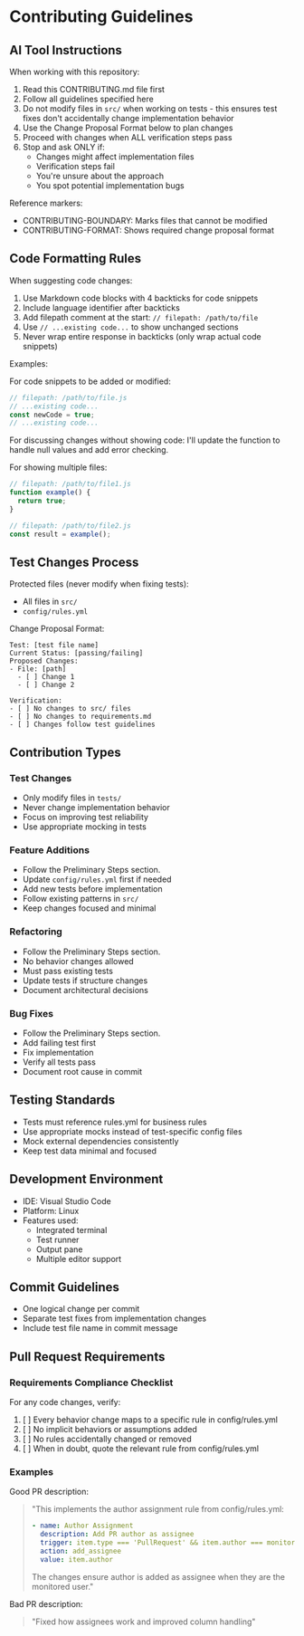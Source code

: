 # Contributing Guidelines

## AI Tool Instructions
<!-- AI-TOOLS-START -->
When working with this repository:
1. Read this CONTRIBUTING.md file first
2. Follow all guidelines specified here
3. Do not modify files in `src/` when working on tests - this ensures test fixes don't accidentally change implementation behavior
4. Use the Change Proposal Format below to plan changes
5. Proceed with changes when ALL verification steps pass
6. Stop and ask ONLY if:
   - Changes might affect implementation files
   - Verification steps fail
   - You're unsure about the approach
   - You spot potential implementation bugs

Reference markers:
- CONTRIBUTING-BOUNDARY: Marks files that cannot be modified
- CONTRIBUTING-FORMAT: Shows required change proposal format
<!-- AI-TOOLS-END -->

## Code Formatting Rules
<!-- CONTRIBUTING-FORMAT -->
When suggesting code changes:
1. Use Markdown code blocks with 4 backticks for code snippets
2. Include language identifier after backticks
3. Add filepath comment at the start: `// filepath: /path/to/file`
4. Use `// ...existing code...` to show unchanged sections
5. Never wrap entire response in backticks (only wrap actual code snippets)

Examples:

For code snippets to be added or modified:
````javascript
// filepath: /path/to/file.js
// ...existing code...
const newCode = true;
// ...existing code...
````

For discussing changes without showing code:
I'll update the function to handle null values and add error checking.

For showing multiple files:
````javascript
// filepath: /path/to/file1.js
function example() {
  return true;
}
````

````javascript
// filepath: /path/to/file2.js
const result = example();
````
<!-- CONTRIBUTING-FORMAT -->

## Test Changes Process
<!-- CONTRIBUTING-BOUNDARY -->
Protected files (never modify when fixing tests):
- All files in `src/`
- `config/rules.yml`

Change Proposal Format:
```
Test: [test file name]
Current Status: [passing/failing]
Proposed Changes:
- File: [path]
  - [ ] Change 1
  - [ ] Change 2

Verification:
- [ ] No changes to src/ files
- [ ] No changes to requirements.md
- [ ] Changes follow test guidelines
```
<!-- CONTRIBUTING-BOUNDARY -->

## Contribution Types

### Test Changes
- Only modify files in `tests/`
- Never change implementation behavior
- Focus on improving test reliability
- Use appropriate mocking in tests

### Feature Additions
- Follow the Preliminary Steps section.
- Update `config/rules.yml` first if needed
- Add new tests before implementation
- Follow existing patterns in `src/`
- Keep changes focused and minimal

### Refactoring
- Follow the Preliminary Steps section.
- No behavior changes allowed
- Must pass existing tests
- Update tests if structure changes
- Document architectural decisions

### Bug Fixes
- Follow the Preliminary Steps section.
- Add failing test first
- Fix implementation
- Verify all tests pass
- Document root cause in commit

## Testing Standards
- Tests must reference rules.yml for business rules
- Use appropriate mocks instead of test-specific config files
- Mock external dependencies consistently
- Keep test data minimal and focused

## Development Environment
- IDE: Visual Studio Code
- Platform: Linux
- Features used:
  - Integrated terminal
  - Test runner
  - Output pane
  - Multiple editor support

## Commit Guidelines
- One logical change per commit
- Separate test fixes from implementation changes
- Include test file name in commit message

## Pull Request Requirements

### Requirements Compliance Checklist

For any code changes, verify:

1. [ ] Every behavior change maps to a specific rule in config/rules.yml
2. [ ] No implicit behaviors or assumptions added
3. [ ] No rules accidentally changed or removed
4. [ ] When in doubt, quote the relevant rule from config/rules.yml

### Examples

Good PR description:
> "This implements the author assignment rule from config/rules.yml:
> ```yaml
> - name: Author Assignment
>   description: Add PR author as assignee
>   trigger: item.type === 'PullRequest' && item.author === monitored.user
>   action: add_assignee
>   value: item.author
> ```
> The changes ensure author is added as assignee when they are the monitored user."

Bad PR description:
> "Fixed how assignees work and improved column handling"

